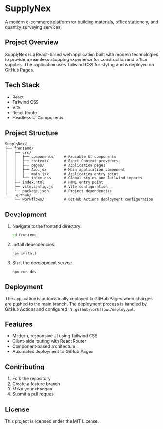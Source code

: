 # SupplyNex

A modern e-commerce platform for building materials, office stationery, and quantity surveying services.

## Project Overview

SupplyNex is a React-based web application built with modern technologies to provide a seamless shopping experience for construction and office supplies. The application uses Tailwind CSS for styling and is deployed on GitHub Pages.

## Tech Stack

- React
- Tailwind CSS
- Vite
- React Router
- Headless UI Components

## Project Structure

```
SupplyNex/
├── frontend/
│   ├── src/
│   │   ├── components/    # Reusable UI components
│   │   ├── context/       # React Context providers
│   │   ├── pages/         # Application pages
│   │   ├── App.jsx        # Main application component
│   │   ├── main.jsx       # Application entry point
│   │   └── index.css      # Global styles and Tailwind imports
│   ├── index.html         # HTML entry point
│   ├── vite.config.js     # Vite configuration
│   └── package.json       # Project dependencies
└── .github/
    └── workflows/         # GitHub Actions deployment configuration
```

## Development

1. Navigate to the frontend directory:
   ```bash
   cd frontend
   ```

2. Install dependencies:
   ```bash
   npm install
   ```

3. Start the development server:
   ```bash
   npm run dev
   ```

## Deployment

The application is automatically deployed to GitHub Pages when changes are pushed to the main branch. The deployment process is handled by GitHub Actions and configured in `.github/workflows/deploy.yml`.

## Features

- Modern, responsive UI using Tailwind CSS
- Client-side routing with React Router
- Component-based architecture
- Automated deployment to GitHub Pages

## Contributing

1. Fork the repository
2. Create a feature branch
3. Make your changes
4. Submit a pull request

## License

This project is licensed under the MIT License.
